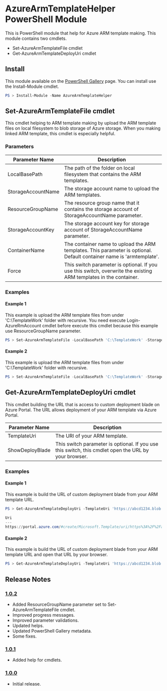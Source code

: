 # AzureArmTemplateHelper PowerShell Module
This is PowerShell module that help for Azure ARM template making. This module contains two cmdlets.

- Set-AzureArmTemplateFile cmdlet
- Get-AzureArmTemplateDeployUri cmdlet

## Install
This module available on the [PowerShell Gallery](https://www.powershellgallery.com/packages/AzureArmTemplateHelper/) page. You can install use the Install-Module cmdlet.

```PowerShell
PS > Install-Module -Name AzureArmTemplateHelper 
```

## Set-AzureArmTemplateFile cmdlet
This cmdlet helping to ARM template making by upload the ARM template files on local filesystem to blob storage of Azure storage. When you making linked ARM template, this cmdlet is especially helpful.

### Parameters

Parameter Name     | Description
-------------------|-------------------
LocalBasePath      | The path of the folder on local filesystem that contains the ARM templates.
StorageAccountName | The storage account name to upload the ARM templates.
ResourceGroupName  | The resource group name that it contains the storage account of StorageAccountName parameter.
StorageAccountKey  | The storage account key for storage account of StorageAccountName parameter.
ContainerName      | The container name to upload the ARM templates. This parameter is optional. Default container name is 'armtemplate'.
Force              | This switch parameter is optional. If you use this switch, overwrite the existing ARM templates in the container.

### Examples

#### Example 1
This example is upload the ARM template files from under 'C:\TemplateWork' folder with recursive. You need execute Login-AzureRmAccount cmdlet before execute this cmdlet because this example use ResourceGroupName parameter.

```PowerShell
PS > Set-AzureArmTemplateFile -LocalBasePath 'C:\TemplateWork' -StorageAccountName 'abcd1234' -ResourceGroupName 'ArmTemplateDev-RG' -Force
```

#### Example 2
This example is upload the ARM template files from under 'C:\TemplateWork' folder with recursive.

```PowerShell
PS > Set-AzureArmTemplateFile -LocalBasePath 'C:\TemplateWork' -StorageAccountName 'abcd1234' -StorageAccountKey 'dWLe7OT3P0HevzLeKzRlk4j4eRws7jHStp0C4XJtQJhuH4p5EOP+vLcK1w8sZ3QscGLy50DnOzQoiUbpzXD9Jg==' -Force
```


## Get-AzureArmTemplateDeployUri cmdlet
This cmdlet building the URL that is access to custom deployment blade on Azure Portal. The URL allows deployment of your ARM template via Azure Portal.

Parameter Name  | Description
----------------|-------------------
TemplateUri     | The URI of your ARM template.
ShowDeployBlade | This switch parameter is optional. If you use this switch, this cmdlet open the URL by your browser.

### Examples

#### Example 1
This example is build the URL of custom deployment blade from your ARM template URL.

```PowerShell
PS > Get-AzureArmTemplateDeployUri -TemplateUri 'https://abcd1234.blob.core.windows.net/armtemplate/main.json'

Uri
---
https://portal.azure.com/#create/Microsoft.Template/uri/https%3A%2F%2Fabcd1234.blob.core.windows.net%2Farmtemplate%2Fmain.json
```

#### Example 2
This example is build the URL of custom deployment blade from your ARM template URL and open that URL by your browser.

```PowerShell
PS > Get-AzureArmTemplateDeployUri -TemplateUri 'https://abcd1234.blob.core.windows.net/armtemplate/main.json' -ShowDeployBlade
```


## Release Notes

### [1.0.2](https://github.com/tksh164/AzureArmTemplateHelper/releases/tag/1.0.2)
- Added ResourceGroupName parameter set to Set-AzureArmTemplateFile cmdlet.
- Improved progress messages.
- Improved parameter validations.
- Updated helps.
- Updated PowerShell Gallery metadata.
- Some fixes.

### [1.0.1](https://github.com/tksh164/AzureArmTemplateHelper/releases/tag/1.0.1)
- Added help for cmdlets.

### [1.0.0](https://github.com/tksh164/AzureArmTemplateHelper/releases/tag/1.0.0)
- Initial release.
